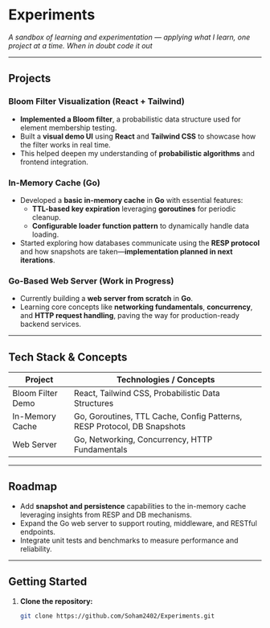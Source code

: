 # Experiments

_A sandbox of learning and experimentation — applying what I learn, one project at a time. When in doubt code it out_

---

## Projects

### Bloom Filter Visualization (React + Tailwind)

- **Implemented a Bloom filter**, a probabilistic data structure used for element membership testing.
- Built a **visual demo UI** using **React** and **Tailwind CSS** to showcase how the filter works in real time.
- This helped deepen my understanding of **probabilistic algorithms** and frontend integration.

### In-Memory Cache (Go)

- Developed a **basic in-memory cache** in **Go** with essential features:
  - **TTL-based key expiration** leveraging **goroutines** for periodic cleanup.
  - **Configurable loader function pattern** to dynamically handle data loading.
- Started exploring how databases communicate using the **RESP protocol** and how snapshots are taken—**implementation planned in next iterations**.

### Go-Based Web Server (Work in Progress)

- Currently building a **web server from scratch** in **Go**.
- Learning core concepts like **networking fundamentals**, **concurrency**, and **HTTP request handling**, paving the way for production-ready backend services.

---

## Tech Stack & Concepts

| Project           | Technologies / Concepts                                                 |
| ----------------- | ----------------------------------------------------------------------- |
| Bloom Filter Demo | React, Tailwind CSS, Probabilistic Data Structures                      |
| In-Memory Cache   | Go, Goroutines, TTL Cache, Config Patterns, RESP Protocol, DB Snapshots |
| Web Server        | Go, Networking, Concurrency, HTTP Fundamentals                          |

---

## Roadmap

- Add **snapshot and persistence** capabilities to the in-memory cache leveraging insights from RESP and DB mechanisms.
- Expand the Go web server to support routing, middleware, and RESTful endpoints.
- Integrate unit tests and benchmarks to measure performance and reliability.

---

## Getting Started

1. **Clone the repository:**
   ```bash
   git clone https://github.com/Soham2402/Experiments.git
   ```
